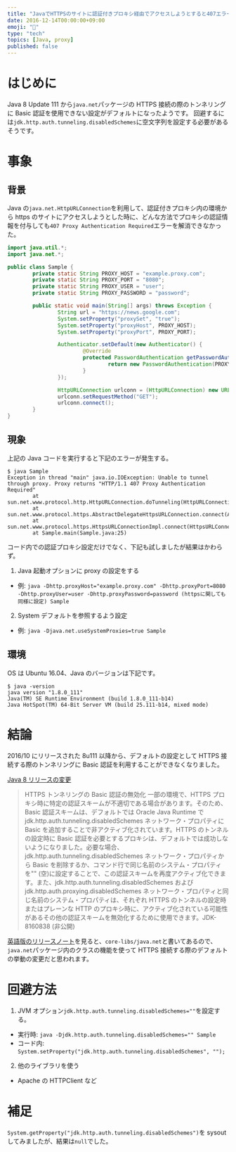 ```yaml
---
title: "JavaでHTTPSのサイトに認証付きプロキシ経由でアクセスしようとすると407エラー"
date: 2016-12-14T00:00:00+09:00
emoji: "🚫"
type: "tech"
topics: [Java, proxy]
published: false
---
```


# はじめに

Java 8 Update 111 から`java.net`パッケージの HTTPS 接続の際のトンネリングに Basic 認証を使用できない設定がデフォルトになったようです。
回避するには`jdk.http.auth.tunneling.disabledSchemes`に空文字列を設定する必要があるそうです。

# 事象

## 背景

Java の`java.net.HttpURLConnection`を利用して、認証付きプロキシ内の環境から https のサイトにアクセスしようとした時に、どんな方法でプロキシの認証情報を付与しても`407 Proxy Authentication Required`エラーを解消できなかった。

```java:Sample.java
import java.util.*;
import java.net.*;

public class Sample {
        private static String PROXY_HOST = "example.proxy.com";
        private static String PROXY_PORT = "8080";
        private static String PROXY_USER = "user";
        private static String PROXY_PASSWORD = "password";

        public static void main(String[] args) throws Exception {
                String url = "https://news.google.com";
                System.setProperty("proxySet", "true");
                System.setProperty("proxyHost", PROXY_HOST);
                System.setProperty("proxyPort", PROXY_PORT);

                Authenticator.setDefault(new Authenticator() {
                        @Override
                        protected PasswordAuthentication getPasswordAuthentication() {
                                return new PasswordAuthentication(PROXY_USER, PROXY_PASSWORD.toCharArray());
                        }
                });

                HttpURLConnection urlconn = (HttpURLConnection) new URL(url).openConnection();
                urlconn.setRequestMethod("GET");
                urlconn.connect();
        }
}
```

## 現象

上記の Java コードを実行すると下記のエラーが発生する。

```text
$ java Sample
Exception in thread "main" java.io.IOException: Unable to tunnel through proxy. Proxy returns "HTTP/1.1 407 Proxy Authentication Required"
        at sun.net.www.protocol.http.HttpURLConnection.doTunneling(HttpURLConnection.java:2124)
        at sun.net.www.protocol.https.AbstractDelegateHttpsURLConnection.connect(AbstractDelegateHttpsURLConnection.java:183)
        at sun.net.www.protocol.https.HttpsURLConnectionImpl.connect(HttpsURLConnectionImpl.java:153)
        at Sample.main(Sample.java:25)
```

コード内での認証プロキシ設定だけでなく、下記も試しましたが結果はかわらず。

1. Java 起動オプションに proxy の設定をする

- 例: `java -Dhttp.proxyHost="example.proxy.com" -Dhttp.proxyPort=8080 -Dhttp.proxyUser=user -Dhttp.proxyPassword=password (httpsに関しても同様に設定) Sample`

2. System デフォルトを参照するよう設定

- 例: `java -Djava.net.useSystemProxies=true Sample`

## 環境

OS は Ubuntu 16.04、Java のバージョンは下記です。

```
$ java -version
java version "1.8.0_111"
Java(TM) SE Runtime Environment (build 1.8.0_111-b14)
Java HotSpot(TM) 64-Bit Server VM (build 25.111-b14, mixed mode)
```

# 結論

2016/10 にリリースされた 8u111 以降から、デフォルトの設定として HTTPS 接続する際のトンネリングに Basic 認証を利用することができなくなりました。

[Java 8 リリースの変更](https://www.java.com/ja/download/faq/release_changes.xml)

> HTTPS トンネリングの Basic 認証の無効化
> 一部の環境で、HTTPS プロキシ時に特定の認証スキームが不適切である場合があります。そのため、Basic 認証スキームは、デフォルトでは Oracle Java Runtime で jdk.http.auth.tunneling.disabledSchemes ネットワーク・プロパティに Basic を追加することで非アクティブ化されています。HTTPS のトンネルの設定時に Basic 認証を必要とするプロキシは、デフォルトでは成功しないようになりました。必要な場合、jdk.http.auth.tunneling.disabledSchemes ネットワーク・プロパティから Basic を削除するか、コマンド行で同じ名前のシステム・プロパティを"" (空)に設定することで、この認証スキームを再度アクティブ化できます。また、jdk.http.auth.tunneling.disabledSchemes および jdk.http.auth.proxying.disabledSchemes ネットワーク・プロパティと同じ名前のシステム・プロパティは、それぞれ HTTPS のトンネルの設定時またはプレーンな HTTP のプロキシ時に、アクティブ化されている可能性があるその他の認証スキームを無効化するために使用できます。JDK-8160838 (非公開)

[英語版のリリースノート](http://www.oracle.com/technetwork/java/javase/8u111-relnotes-3124969.html)を見ると、`core-libs/java.net`と書いてあるので、`java.net`パッケージ内のクラスの機能を使って HTTPS 接続する際のデフォルトの挙動の変更だと思われます。

# 回避方法

1. JVM オプション`jdk.http.auth.tunneling.disabledSchemes=""`を設定する。

- 実行時: `java -Djdk.http.auth.tunneling.disabledSchemes="" Sample`
- コード内: `System.setProperty("jdk.http.auth.tunneling.disabledSchemes", "");`

2. 他のライブラリを使う

- Apache の HTTPClient など

# 補足

`System.getProperty("jdk.http.auth.tunneling.disabledSchemes")`を sysout してみましたが、結果は`null`でした。
